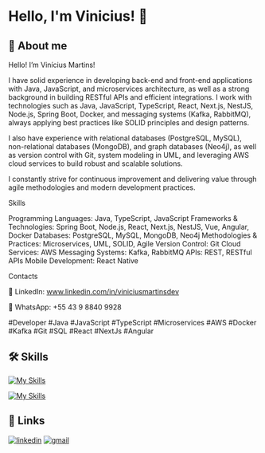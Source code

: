 # Hello, I'm Vinicius! 👋


## 🚀 About me

Hello! I’m Vinícius Martins!

I have solid experience in developing back-end and front-end applications with Java, JavaScript, and microservices architecture, as well as a strong background in building RESTful APIs and efficient integrations. I work with technologies such as Java, JavaScript, TypeScript, React, Next.js, NestJS, Node.js, Spring Boot, Docker, and messaging systems (Kafka, RabbitMQ), always applying best practices like SOLID principles and design patterns.

I also have experience with relational databases (PostgreSQL, MySQL), non-relational databases (MongoDB), and graph databases (Neo4j), as well as version control with Git, system modeling in UML, and leveraging AWS cloud services to build robust and scalable solutions.

I constantly strive for continuous improvement and delivering value through agile methodologies and modern development practices.

Skills

Programming Languages: Java, TypeScript, JavaScript
Frameworks & Technologies: Spring Boot, Node.js, React, Next.js, NestJS, Vue, Angular, Docker
Databases: PostgreSQL, MySQL, MongoDB, Neo4j
Methodologies & Practices: Microservices, UML, SOLID, Agile
Version Control: Git
Cloud Services: AWS
Messaging Systems: Kafka, RabbitMQ
APIs: REST, RESTful APIs
Mobile Development: React Native

Contacts

📧 LinkedIn: www.linkedin.com/in/viniciusmartinsdev

📱 WhatsApp: +55 43 9 8840 9928

#Developer #Java #JavaScript #TypeScript #Microservices #AWS #Docker #Kafka #Git #SQL #React #NextJs #Angular



## 🛠 Skills
[![My Skills](https://skillicons.dev/icons?i=js,ts,nodejs,nextjs)](https://skillicons.dev)

[![My Skills](https://skillicons.dev/icons?i=tailwind,linux,docker,postgres)](https://skillicons.dev)




## 🔗 Links
[![linkedin](https://img.shields.io/badge/linkedin-0A66C2?style=for-the-badge&logo=linkedin&logoColor=white)](https://www.linkedin.com/in/viniciusmartinsdev/)
[![gmail](https://img.shields.io/badge/Gmail-D14836?style=for-the-badge&logo=gmail&logoColor=white)](mailto:vinicius.martins.developer@gmail.com?subject=Olá,%20Tudo%20Bem)


